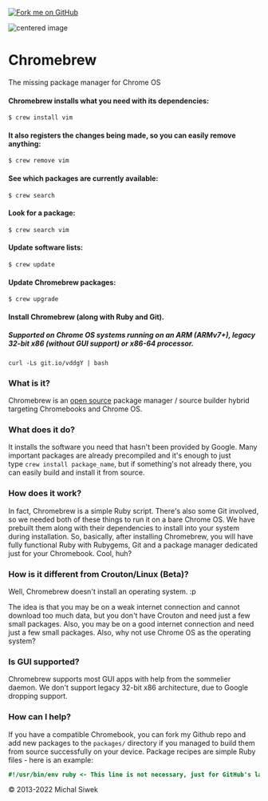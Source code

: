 [![Fork me on GitHub](https://chromebrew.github.io/images/forkme_right_gray_6d6d6d.png)](https://github.com/chromebrew/chromebrew)

![centered image](https://chromebrew.github.io/images/brew.png)

# Chromebrew

The missing package manager for Chrome OS

#### Chromebrew installs what you need with its dependencies:

```
$ crew install vim
```

#### It also registers the changes being made, so you can easily remove anything:

```
$ crew remove vim
```

#### See which packages are currently available:

```
$ crew search
```

#### Look for a package:

```
$ crew search vim
```

#### Update software lists:

```
$ crew update
```

#### Update Chromebrew packages:

```
$ crew upgrade
```

#### Install Chromebrew (along with Ruby and Git).

##### Supported on Chrome OS systems running on an ARM (ARMv7+), legacy 32-bit x86 (without GUI support) or x86-64 processor.

```
curl -Ls git.io/vddgY | bash
```

### What is it?

Chromebrew is an [open source](https://github.com/skycocker/chromebrew/blob/master/LICENSE) package manager / source builder hybrid targeting Chromebooks and Chrome OS.

### What does it do?

It installs the software you need that hasn't been provided by Google. Many important packages are already precompiled and it's enough to just type `crew install package_name`, but if something's not already there, you can easily build and install it from source.

### How does it work?

In fact, Chromebrew is a simple Ruby script. There's also some Git involved, so we needed both of these things to run it on a bare Chrome OS. We have prebuilt them along with their dependencies to install into your system during installation. So, basically, after installing Chromebrew, you will have fully functional Ruby with Rubygems, Git and a package manager dedicated just for your Chromebook. Cool, huh?

### How is it different from Crouton/Linux (Beta)?

Well, Chromebrew doesn't install an operating system. :p

The idea is that you may be on a weak internet connection and cannot download too much data, but you don't have Crouton and need just a few small packages. Also, you may be on a good internet connection and need just a few small packages. Also, why not use Chrome OS as the operating system?

### Is GUI supported?

Chromebrew supports most GUI apps with help from the sommelier daemon. We don't support legacy 32-bit x86 architecture, due to Google dropping support.

### How can I help?

If you have a compatible Chromebook, you can fork my Github repo and add new packages to the `packages/` directory if you managed to build them from source successfully on your device. Package recipes are simple Ruby files - here is an example:

```ruby
#!/usr/bin/env ruby <- This line is not necessary, just for GitHub's language detection# It is recommended that you investigate other files in the 'packages/' directory# to help get an idea of how existing packages are being installed through Chromebrew. require 'package' class Template < Package  description ''  homepage ''  version ''  license ''       # Package license (eg. GPL-3, MIT, etc.)  compatibility '' # Package architecture compatibility (eg. aarch64, armv7l, i686, x86_64 or all)  source_url ''    # The url to the source code (eg. https://ftpmirror.gnu.org/sed/sed-4.8.tar.xz)  source_sha256 ''   # Optional: Prebuilt binary  #  binary_url ({  #    aarch64: '',  #     armv7l: '',  #       i686: '',  #     x86_64: '',  #  })  #  binary_sha256 ({  #    aarch64: '',  #     armv7l: '',  #       i686: '',  #     x86_64: '',  #  })    # Register dependencies (use the following line as a basis)  #  # depends_on '*'  #   # Function to check if install should occur.  def self.preflight   end   # Function to perform patch operations prior to build from source.  def self.patch   end   # Function to perform pre-build operations prior to build from source.  def self.prebuild   end   # Function to perform build from source.  def self.build   end   # Function to perform check from source build.  # This is executed only during `crew build`.  def self.check   end   # Function to perform pre-install operations prior to install for both source build and binary distribution.  def self.preinstall   end   # Function to perform install from source build.  def self.install   end    # Function to perform post-install for both source build and binary distribution  def self.postinstall   endend
```

© 2013-2022 Michal Siwek